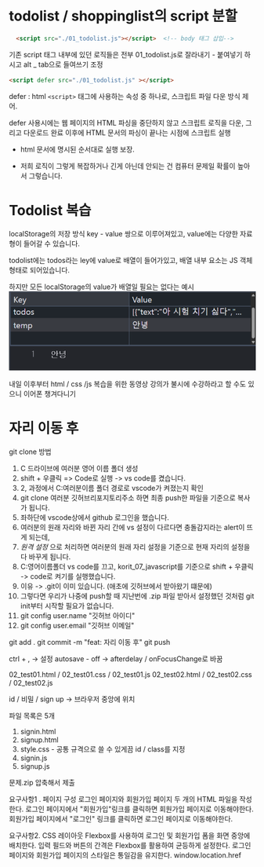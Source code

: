 # todolist / shoppinglist의 script 분할
``` html
  <script src="./01_todolist.js"></script>  <!-- body 태그 삽입-->
```
기존 script 태그 내부에 있던 로직들은 전부 01_todolist.js로 잘라내기 - 붙여넣기 하시고 alt _ tab으로 들여쓰기 조정

``` html
<script defer src="./01_todolist.js" ></script>
```
defer : html `<script>` 태그에 사용하는 속성 중 하나로, 스크립트 파일 다운 방식 제어.

defer 사용시에는 웹 페이지의 HTML 파싱을 중단하지 않고 스크립트 로직을 다운, 그리고 다운로드 완료 이후에 HTML 문서의 파싱이 끝나는 시점에 스크립트 실행

- html 문서에 명시된 순서대로 실행 보장.

- 저희 로직이 그렇게 복잡하거나 긴게 아닌데 안되는 건 컴퓨터 문제일 확률이 높아서 그렇습니다. 

# Todolist 복습
localStorage의 저장 방식
key - value 쌍으로 이루어져있고, value에는 다양한 자료형이 들어갈 수 있습니다.

todolist에는 todos라는 ley에 value로 배열이 들어가있고, 배열 내부 요소는 JS 객체 형태로 되어있습니다.

하지만 모든 localStorage의 value가 배열일 필요는 없다는 예시
![alt.text](./localStorage예시.png)

내일 이후부터 html / css /js 복습을 위한 동영상 강의가 불시에 수강하라고 할 수도 있으니 이어폰 챙겨다니기

# 자리 이동 후
git clone 방법
1. C 드라이브에 여러분 영어 이름 폴더 생성
2. shift + 우클릭 => Code로 실행 -> vs code를 켰습니다.
3. 2, 과정에서 C:여러분이름 폴더 경로로 vscode가 켜졌는지 확인
4. git clone 여러분 깃허브리포지토리주소 하면 최종 push한 파일을 기준으로 복사가 됩니다.
5. 좌하단에 vscode상에서 github 로그인을 했습니다.
  1. 여러분의 원래 자리와 바뀐 자리 간에 vs 설정이 다르다면 충돌감지라는 alert이 뜨게 되는데,
  2. _원격 설정_ 으로 처리하면 여러분의 원래 자리 설정을 기준으로 현재 자리의 설정을 다 바꾸게 됩니다.
6. C:영어이름폴더 vs code를 끄고, korit_07_javascript를 기준으로 shift + 우클릭 -> code로 켜기를 실행했습니다.
  1. 이유 -> .git이 이미 있습니다. (애초에 깃허브에서 받아왔기 떄문에)
  2. 그렇다면 우리가 나중에 push할 때 지난번에 .zip 파일 받아서 설정했던 것처럼 git init부터 시작할 필요가 없습니다.
  3. git config user.name "깃허브 아이디"
  4. git config user.email "깃허브 이메일"

git add .
git commit -m "feat: 자리 이동 후"
git push

ctrl + , -> 설정
autosave - off -> afterdelay / onFocusChange로 바꿈

02_test01.html / 02_test01.css / 02_test01.js
02_test02.html / 02_test02.css / 02_test02.js

id / 비밀 / sign up -> 브라우저 중앙에 위치

파일 목록은 5개
1. signin.html
2. signup.html
3. style.css  - 공통 규격으로 쓸 수 있게끔 id / class를 지정
4. signin.js
5. signup.js

문제.zip 압축해서 제출

요구사항1 .
페이지 구성 로그인 페이지와 회원가입 페이지 두 개의 HTML 파일을 작성한다.
로그인 페이지에서 "회원가입"링크를 클릭하면 회원가입 페이지로 이동해야한다.
회원가입 페이지에서 "로그인" 링크를 클릭하면 로그인 페이지로 이동해야한다.

요구사항2.
CSS 레이아웃 Flexbox를 사용하여 로그인 및 회원가입 폼을 화면 중앙에 배치한다.
입력 필드와 버튼의 간격은 Flexbox를 활용하여 균등하게 설정한다.
로그인 페이지와 회원가입 페이지의 스타일은 통일감을 유지한다.
window.location.href
